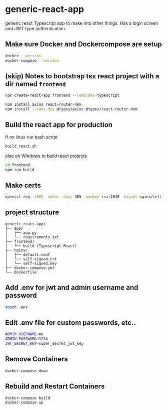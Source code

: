 # generic-react-app
generic react Typescript app to make into other things. Has a login screen and JWT type authentication.

## Make sure Docker and Dockercompose are setup
```bash
docker --version
docker-compose --version
```

## (skip) Notes to bootstrap tsx react project with a dir named `frontend`
```bash
npx create-react-app frontend --template typescript

npm install axios react-router-dom
npm install --save-dev @types/axios @types/react-router-dom

```
## Build the react app for production

If on linux run bash script
```bash
build_react.sh
```

else on Windows to build react projects
```bash
cd frontend
npm run build
```

## Make certs
```bash
openssl req -x509 -nodes -days 365 -newkey rsa:2048 -keyout nginx/self-signed.key -out nginx/self-signed.crt
```

## project structure
```
generic-react-app/
├── app/
│   ├── app.py
│   └── requirements.txt
├── frontend/
│   └── build (Typescript React)
├── nginx/
│   ├── default.conf
│   └── self-signed.crt
│   └── self-signed.key
├── docker-compose.yml
└── Dockerfile
```

## Add .env for jwt and admin username and password
```bash
touch .env
```

## Edit .env file for custom passwords, etc..
```bash
ADMIN_USERNAME=me
ADMIN_PASSWORD=1234
JWT_SECRET_KEY=super_secret_jwt_key
```

## Remove Containers
```bash
docker-compose down
```

## Rebuild and Restart Containers
```bash
docker-compose build
docker-compose up
```

